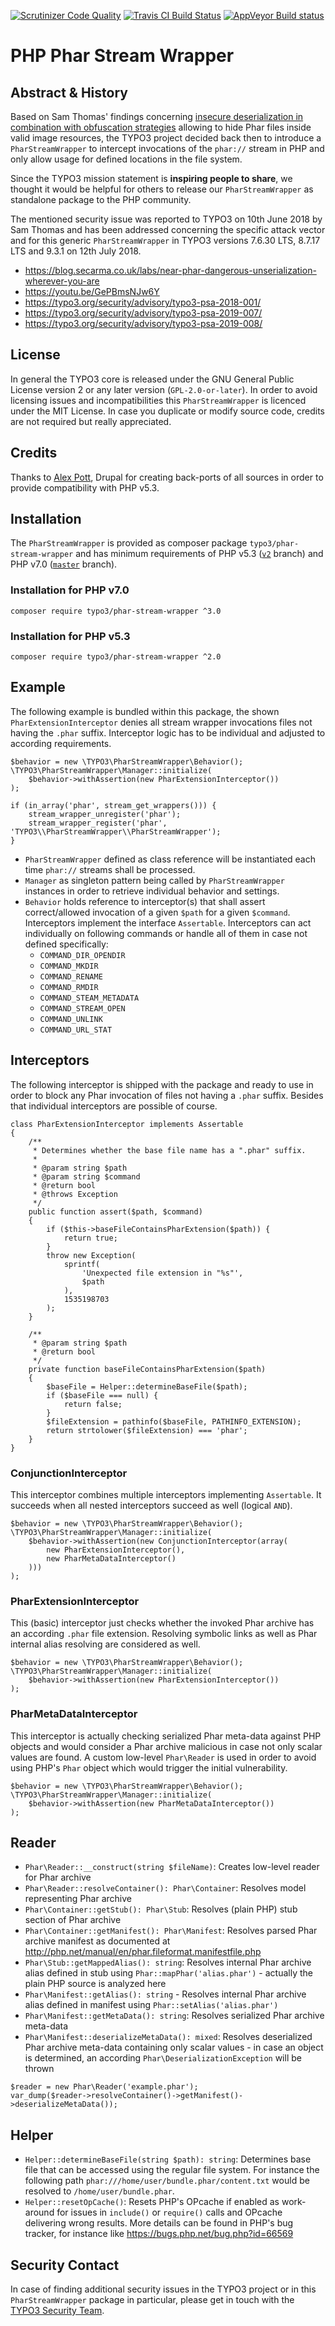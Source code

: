 [![Scrutinizer Code Quality](https://scrutinizer-ci.com/g/TYPO3/phar-stream-wrapper/badges/quality-score.png?b=v2)](https://scrutinizer-ci.com/g/TYPO3/phar-stream-wrapper/?branch=v2)
[![Travis CI Build Status](https://travis-ci.org/TYPO3/phar-stream-wrapper.svg?branch=v2)](https://travis-ci.org/TYPO3/phar-stream-wrapper)
[![AppVeyor Build status](https://ci.appveyor.com/api/projects/status/q4ls5tg4w1d6sf4i/branch/v2?svg=true)](https://ci.appveyor.com/project/ohader/phar-stream-wrapper)

# PHP Phar Stream Wrapper

## Abstract & History

Based on Sam Thomas' findings concerning
[insecure deserialization in combination with obfuscation strategies](https://blog.secarma.co.uk/labs/near-phar-dangerous-unserialization-wherever-you-are)
allowing to hide Phar files inside valid image resources, the TYPO3 project
decided back then to introduce a `PharStreamWrapper` to intercept invocations
of the `phar://` stream in PHP and only allow usage for defined locations in
the file system.

Since the TYPO3 mission statement is **inspiring people to share**, we thought
it would be helpful for others to release our `PharStreamWrapper` as standalone
package to the PHP community.

The mentioned security issue was reported to TYPO3 on 10th June 2018 by Sam Thomas
and has been addressed concerning the specific attack vector and for this generic
`PharStreamWrapper` in TYPO3 versions 7.6.30 LTS, 8.7.17 LTS and 9.3.1 on 12th
July 2018.

* https://blog.secarma.co.uk/labs/near-phar-dangerous-unserialization-wherever-you-are
* https://youtu.be/GePBmsNJw6Y
* https://typo3.org/security/advisory/typo3-psa-2018-001/
* https://typo3.org/security/advisory/typo3-psa-2019-007/
* https://typo3.org/security/advisory/typo3-psa-2019-008/

## License

In general the TYPO3 core is released under the GNU General Public License version
2 or any later version (`GPL-2.0-or-later`). In order to avoid licensing issues and
incompatibilities this `PharStreamWrapper` is licenced under the MIT License. In case
you duplicate or modify source code, credits are not required but really appreciated.

## Credits

Thanks to [Alex Pott](https://github.com/alexpott), Drupal for creating
back-ports of all sources in order to provide compatibility with PHP v5.3.

## Installation

The `PharStreamWrapper` is provided as composer package `typo3/phar-stream-wrapper`
and has minimum requirements of PHP v5.3 ([`v2`](https://github.com/TYPO3/phar-stream-wrapper/tree/v2) branch) and PHP v7.0 ([`master`](https://github.com/TYPO3/phar-stream-wrapper) branch).

### Installation for PHP v7.0

```
composer require typo3/phar-stream-wrapper ^3.0
```

### Installation for PHP v5.3

```
composer require typo3/phar-stream-wrapper ^2.0
```

## Example

The following example is bundled within this package, the shown
`PharExtensionInterceptor` denies all stream wrapper invocations files
not having the `.phar` suffix. Interceptor logic has to be individual and
adjusted to according requirements.

```
$behavior = new \TYPO3\PharStreamWrapper\Behavior();
\TYPO3\PharStreamWrapper\Manager::initialize(
    $behavior->withAssertion(new PharExtensionInterceptor())
);

if (in_array('phar', stream_get_wrappers())) {
    stream_wrapper_unregister('phar');
    stream_wrapper_register('phar', 'TYPO3\\PharStreamWrapper\\PharStreamWrapper');
}
```

* `PharStreamWrapper` defined as class reference will be instantiated each time
  `phar://` streams shall be processed.
* `Manager` as singleton pattern being called by `PharStreamWrapper` instances
  in order to retrieve individual behavior and settings.
* `Behavior` holds reference to interceptor(s) that shall assert correct/allowed
  invocation of a given `$path` for a given `$command`. Interceptors implement
  the interface `Assertable`. Interceptors can act individually on following
  commands or handle all of them in case not defined specifically:
  + `COMMAND_DIR_OPENDIR`
  + `COMMAND_MKDIR`
  + `COMMAND_RENAME`
  + `COMMAND_RMDIR`
  + `COMMAND_STEAM_METADATA`
  + `COMMAND_STREAM_OPEN`
  + `COMMAND_UNLINK`
  + `COMMAND_URL_STAT`

## Interceptors

The following interceptor is shipped with the package and ready to use in order
to block any Phar invocation of files not having a `.phar` suffix. Besides that
individual interceptors are possible of course.

```
class PharExtensionInterceptor implements Assertable
{
    /**
     * Determines whether the base file name has a ".phar" suffix.
     *
     * @param string $path
     * @param string $command
     * @return bool
     * @throws Exception
     */
    public function assert($path, $command)
    {
        if ($this->baseFileContainsPharExtension($path)) {
            return true;
        }
        throw new Exception(
            sprintf(
                'Unexpected file extension in "%s"',
                $path
            ),
            1535198703
        );
    }

    /**
     * @param string $path
     * @return bool
     */
    private function baseFileContainsPharExtension($path)
    {
        $baseFile = Helper::determineBaseFile($path);
        if ($baseFile === null) {
            return false;
        }
        $fileExtension = pathinfo($baseFile, PATHINFO_EXTENSION);
        return strtolower($fileExtension) === 'phar';
    }
}
```

### ConjunctionInterceptor

This interceptor combines multiple interceptors implementing `Assertable`.
It succeeds when all nested interceptors succeed as well (logical `AND`).

```
$behavior = new \TYPO3\PharStreamWrapper\Behavior();
\TYPO3\PharStreamWrapper\Manager::initialize(
    $behavior->withAssertion(new ConjunctionInterceptor(array(
        new PharExtensionInterceptor(),
        new PharMetaDataInterceptor()
    )))
);
```

### PharExtensionInterceptor

This (basic) interceptor just checks whether the invoked Phar archive has
an according `.phar` file extension. Resolving symbolic links as well as
Phar internal alias resolving are considered as well.

```
$behavior = new \TYPO3\PharStreamWrapper\Behavior();
\TYPO3\PharStreamWrapper\Manager::initialize(
    $behavior->withAssertion(new PharExtensionInterceptor())
);
```

### PharMetaDataInterceptor

This interceptor is actually checking serialized Phar meta-data against
PHP objects and would consider a Phar archive malicious in case not only
scalar values are found. A custom low-level `Phar\Reader` is used in order to
avoid using PHP's `Phar` object which would trigger the initial vulnerability.

```
$behavior = new \TYPO3\PharStreamWrapper\Behavior();
\TYPO3\PharStreamWrapper\Manager::initialize(
    $behavior->withAssertion(new PharMetaDataInterceptor())
);
```

## Reader

* `Phar\Reader::__construct(string $fileName)`: Creates low-level reader for Phar archive
* `Phar\Reader::resolveContainer(): Phar\Container`: Resolves model representing Phar archive
* `Phar\Container::getStub(): Phar\Stub`: Resolves (plain PHP) stub section of Phar archive
* `Phar\Container::getManifest(): Phar\Manifest`: Resolves parsed Phar archive manifest as
  documented at http://php.net/manual/en/phar.fileformat.manifestfile.php
* `Phar\Stub::getMappedAlias(): string`: Resolves internal Phar archive alias defined in stub
  using `Phar::mapPhar('alias.phar')` - actually the plain PHP source is analyzed here
* `Phar\Manifest::getAlias(): string` - Resolves internal Phar archive alias defined in manifest
  using `Phar::setAlias('alias.phar')`
* `Phar\Manifest::getMetaData(): string`: Resolves serialized Phar archive meta-data
* `Phar\Manifest::deserializeMetaData(): mixed`: Resolves deserialized Phar archive meta-data
  containing only scalar values - in case an object is determined, an according
  `Phar\DeserializationException` will be thrown

```
$reader = new Phar\Reader('example.phar');
var_dump($reader->resolveContainer()->getManifest()->deserializeMetaData());
```

## Helper

* `Helper::determineBaseFile(string $path): string`: Determines base file that can be
  accessed using the regular file system. For instance the following path
  `phar:///home/user/bundle.phar/content.txt` would be resolved to
  `/home/user/bundle.phar`.
* `Helper::resetOpCache()`: Resets PHP's OPcache if enabled as work-around for
  issues in `include()` or `require()` calls and OPcache delivering wrong
  results. More details can be found in PHP's bug tracker, for instance like
  https://bugs.php.net/bug.php?id=66569

## Security Contact

In case of finding additional security issues in the TYPO3 project or in this
`PharStreamWrapper` package in particular, please get in touch with the
[TYPO3 Security Team](mailto:security@typo3.org).
